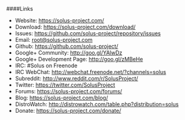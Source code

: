 ####Links
- Website: https://solus-project.com/
- Download: https://solus-project.com/download/
- Issues: https://github.com/solus-project/repository/issues
- Email: root@solus-project.com
- Github: https://github.com/solus-project/
- Google+ Community: http://goo.gl/YAlwDz
- Google+ Development Page: http://goo.gl/zMBeHe
- IRC: #Solus on Freenode
- IRC WebChat: http://webchat.freenode.net/?channels=solus
- Subreddit: http://www.reddit.com/r/SolusProject/
- Twitter: https://twitter.com/SolusProject
- Forums: https://solus-project.com/forums/
- Blog: https://solus-project.com/blog/
- DistroWatch: http://distrowatch.com/table.php?distribution=solus
- Donate: https://solus-project.com/donate/
